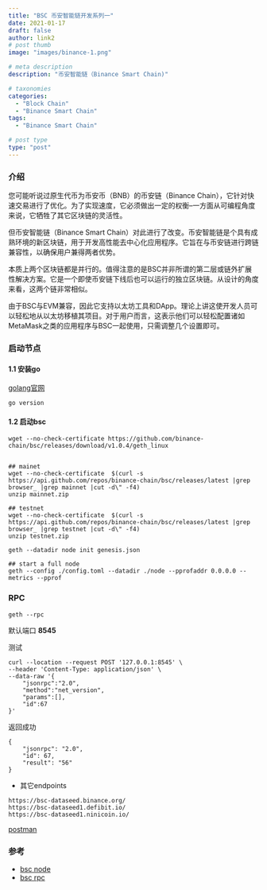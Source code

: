 ```yaml
---
title: "BSC 币安智能链开发系列一"
date: 2021-01-17
draft: false
author: link2
# post thumb
image: "images/binance-1.png"

# meta description
description: "币安智能链（Binance Smart Chain)"

# taxonomies
categories:
  - "Block Chain"
  - "Binance Smart Chain"
tags:
  - "Binance Smart Chain"

# post type
type: "post"
---
```



### 介绍
您可能听说过原生代币为币安币（BNB）的币安链（Binance Chain），它针对快速交易进行了优化。为了实现速度，它必须做出一定的权衡–一方面从可编程角度来说，它牺牲了其它区块链的灵活性。

 <!--more--> 
但币安智能链（Binance Smart Chain）对此进行了改变。币安智能链是个具有成熟环境的新区块链，用于开发高性能去中心化应用程序。它旨在与币安链进行跨链兼容性，以确保用户兼得两者优势。

本质上两个区块链都是并行的。值得注意的是BSC并非所谓的第二层或链外扩展性解决方案。它是一个即使币安链下线后也可以运行的独立区块链。从设计的角度来看，这两个链非常相似。

由于BSC与EVM兼容，因此它支持以太坊工具和DApp。理论上讲这使开发人员可以轻松地从以太坊移植其项目。对于用户而言，这表示他们可以轻松配置诸如MetaMask之类的应用程序与BSC一起使用，只需调整几个设置即可。


### 启动节点

#### 1.1 安装go
[golang官网](https://golang.org/dl/)
```
go version
```

#### 1.2 启动bsc
```
wget --no-check-certificate https://github.com/binance-chain/bsc/releases/download/v1.0.4/geth_linux


## mainet
wget --no-check-certificate  $(curl -s https://api.github.com/repos/binance-chain/bsc/releases/latest |grep browser_ |grep mainnet |cut -d\" -f4)
unzip mainnet.zip

## testnet
wget --no-check-certificate  $(curl -s https://api.github.com/repos/binance-chain/bsc/releases/latest |grep browser_ |grep testnet |cut -d\" -f4)
unzip testnet.zip

geth --datadir node init genesis.json

## start a full node
geth --config ./config.toml --datadir ./node --pprofaddr 0.0.0.0 --metrics --pprof
```



### RPC
```
geth --rpc 
```
默认端口 **8545**

测试
```
curl --location --request POST '127.0.0.1:8545' \
--header 'Content-Type: application/json' \
--data-raw '{
	"jsonrpc":"2.0",
	"method":"net_version",
	"params":[],
	"id":67
}'
```
返回成功
```
{
    "jsonrpc": "2.0",
    "id": 67,
    "result": "56"
}
```



* 其它endpoints
```
https://bsc-dataseed.binance.org/
https://bsc-dataseed1.defibit.io/
https://bsc-dataseed1.ninicoin.io/
```
[postman](https://documenter.getpostman.com/view/4117254/ethereum-json-rpc/RVu7CT5J?version=latest)




### 参考
* [bsc node](https://docs.binance.org/smart-chain/developer/fullnode.html)
* [bsc rpc](https://docs.binance.org/smart-chain/developer/rpc.html)